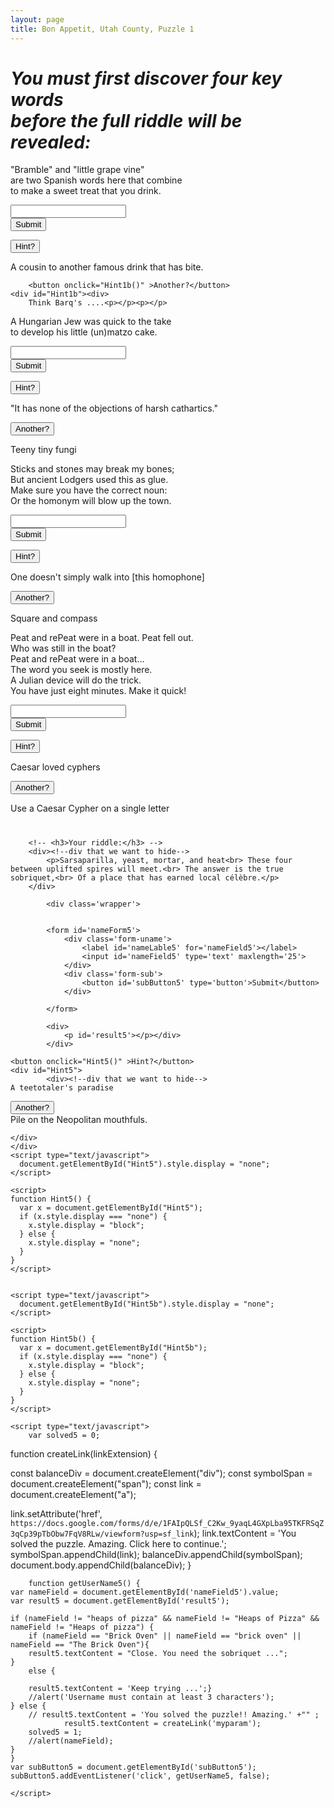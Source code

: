 ```yaml
---
layout: page
title: Bon Appetit, Utah County, Puzzle 1
---
```

 
 
<h1><i>You must first discover four key words<br> before the full riddle will be revealed: </i></h1>

           
            
<!-- Clue and solution -->

<p>"Bramble" and "little grape vine"<br>
are two Spanish words here that combine<br>
to make a sweet treat that you drink.
</p>


<div class='wrapper'>
<form id='nameForm1'>
<div class='form-uname'>
    <label id='nameLable1' for='nameField1'></label>
    <input id='nameField1' type='text' maxlength='25'>
</div>
<div class='form-sub'>
    <button id='subButton1' type='button'>Submit</button>
</div>
</form>

<div>
    <p id='result1'></p></div>
</div>




<script type="text/javascript">
	var solved1 = 0;

	function getUserName1() {
var nameField = document.getElementById('nameField1').value;
var result1 = document.getElementById('result1');

if (nameField != "Sarsaparilla" && nameField != "sarsaparilla" ) {
    result1.textContent = 'Keep trying ...';
    //alert('Username must contain at least 1 characters');
} else {
    result1.textContent = 'Correct!' + "";
    solved1 = 1;
    //alert(nameField);
}
}
var subButton1 = document.getElementById('subButton1');
subButton1.addEventListener('click', getUserName1, false); 

</script>

<p>
		<button onclick="Hint1()" >Hint?</button>
		<div id="Hint1"><div>
		<p>A cousin to another famous drink that has bite.
</p>

		<button onclick="Hint1b()" >Another?</button>
	<div id="Hint1b"><div>
		Think Barq's ....<p></p><p></p>
</div>
</div>



<script type="text/javascript">
  document.getElementById("Hint1").style.display = "none";
</script>

<script>
function Hint1() {
  var x = document.getElementById("Hint1");
  if (x.style.display === "none") {
    x.style.display = "block";
  } else {
    x.style.display = "none";
  }
}
</script>


<script type="text/javascript">
  document.getElementById("Hint1b").style.display = "none";
</script>

<script>

function Hint1b() {
  var x = document.getElementById("Hint1b");
  if (x.style.display === "none") {
    x.style.display = "block";
  } else {
    x.style.display = "none";
  }
}
</script>



</div>
    </div>







<p></p>
<p></p>
<p></p><p></p><p></p>
<p></p>
<p>A Hungarian Jew was quick to the take<br>
to develop his little (un)matzo cake.
</p>



<div class='wrapper'>
<form id='nameForm2'>
<div class='form-uname'>
    <label id='nameLable2' for='nameField2'></label>
    <input id='nameField2' type='text' maxlength='25'>
</div>
<div class='form-sub'>
    <button id='subButton2' type='button'>Submit</button>
</div>
</form>

<div>
    <p id='result2'></p></div>
</div>




<script type="text/javascript">
	var solved2 = 0;

	function getUserName2() {
var nameField = document.getElementById('nameField2').value;
var result2 = document.getElementById('result2');

if (nameField != "yeast" && nameField != "Yeast" ) {
    result2.textContent = 'Keep trying ...';
    //alert('Username must contain at least 2 characters');
} else {
    result2.textContent = 'Correct!' + "";
    solved2 = 1;
    //alert(nameField);
}
}
var subButton2 = document.getElementById('subButton2');
subButton2.addEventListener('click', getUserName2, false); 
</script>


<button onclick="Hint2()" >Hint?</button>
<p></p>
<div id="Hint2">
		<div><!--div that we want to hide-->
"It has none of the objections of harsh cathartics."<p></p>

<button onclick="Hint2b()" >Another?</button>
<p></p>
<div id="Hint2b">
		<div><!--div that we want to hide-->
Teeny tiny fungi<p></p>



</div>
</div>
<script type="text/javascript">
  document.getElementById("Hint2").style.display = "none";
</script>

<script>
function Hint2() {
  var x = document.getElementById("Hint2");
  if (x.style.display === "none") {
    x.style.display = "block";
  } else {
    x.style.display = "none";
  }
}
</script>

<script type="text/javascript">
  document.getElementById("Hint2b").style.display = "none";
</script>

<script>
function Hint2b() {
  var x = document.getElementById("Hint2b");
  if (x.style.display === "none") {
    x.style.display = "block";
  } else {
    x.style.display = "none";
  }
}
</script>


</div>
</div>

<p></p>
<p></p>
<p></p>
<p></p>
<p></p>
<p>
Sticks and stones may break my bones;<br>
But ancient Lodgers used this as glue.<br>
Make sure you have the correct noun:<br>
Or the homonym will blow up the town.<br>
</p>

<div class='wrapper'>
<form id='nameForm3'>
<div class='form-uname'>
    <label id='nameLable3' for='nameField3'></label>
    <input id='nameField3' type='text' maxlength='25'>
</div>
<div class='form-sub'>
    <button id='subButton3' type='button'>Submit</button>
</div>
</form>

<div>
    <p id='result3'></p></div>


<script type="text/javascript">
	var solved3 = 0;

	function getUserName3() {
var nameField = document.getElementById('nameField3').value;
var result3 = document.getElementById('result3');


if (nameField != "Mortar" && nameField != "mortar" ) {
    result3.textContent = 'Keep trying ...';
    //alert('Username must contain at least 3 characters');
} else {
    result3.textContent = 'Correct!' + "";
        solved3 = 1;

    //alert(nameField);
}
}
var subButton3 = document.getElementById('subButton3');
subButton3.addEventListener('click', getUserName3, false); 
</script>



<button onclick="Hint3()" >Hint?</button>

<div id="Hint3">
		<div><!--div that we want to hide-->
One doesn't simply walk into [this homophone] <p></p>


<button onclick="Hint3b()" >Another?</button>

<div id="Hint3b">
		<div><!--div that we want to hide-->
Square and compass
</div>





</div>
</div>
<script type="text/javascript">
  document.getElementById("Hint3").style.display = "none";
</script>

<script>
function Hint3() {
  var x = document.getElementById("Hint3");
  if (x.style.display === "none") {
    x.style.display = "block";
  } else {
    x.style.display = "none";
  }
}
</script>


<script type="text/javascript">
  document.getElementById("Hint3b").style.display = "none";
</script>

<script>
function Hint3b() {
  var x = document.getElementById("Hint3b");
  if (x.style.display === "none") {
    x.style.display = "block";
  } else {
    x.style.display = "none";
  }
}
</script>



</div>



<p>
Peat and rePeat were in a boat. Peat fell out.<br>
Who was still in the boat?<br>
Peat and rePeat were in a boat...<br>
The word you seek is mostly here. <br>
A Julian device will do the trick. <br>
You have just eight minutes. Make it quick!
</p>




<div class='wrapper'>
<form id='nameForm4'>
<div class='form-uname'>
    <label id='nameLable4' for='nameField4'></label>
    <input id='nameField4' type='text' maxlength='25'>
</div>
<div class='form-sub'>
    <button id='subButton4' type='button'>Submit</button>
</div>
</form>

<div>
    <p id='result4'></p>
 </div>
</div>

<script type="text/javascript">
	var solved4 = 0;

	function getUserName4() {
var nameField = document.getElementById('nameField4').value;
var result4 = document.getElementById('result4');

if (nameField != "Heat" && nameField != "heat" ) {
    result4.textContent = 'Keep trying ...';
    //alert('Username must contain at least 3 characters');
} else {
    result4.textContent = 'Correct!' + "";
    solved4 = 1;
    //alert(nameField);
}
}
var subButton4 = document.getElementById('subButton4');
subButton4.addEventListener('click', getUserName4, false); 

</script>


<button onclick="Hint4()" >Hint?</button>
<p></p>
<div id="Hint4">
		<div><!--div that we want to hide-->
Caesar loved cyphers<p></p>

<button onclick="Hint4b()" >Another?</button>
<p></p>
<div id="Hint4b">
		<div><!--div that we want to hide-->
Use a Caesar Cypher on a single letter<p></p>
</div>






<script type="text/javascript">
  document.getElementById("Hint4").style.display = "none";
</script>

<script>
function Hint4() {
  var x = document.getElementById("Hint4");
  if (x.style.display === "none") {
    x.style.display = "block";
  } else {
    x.style.display = "none";
  }
}
</script>




<script type="text/javascript">
  document.getElementById("Hint4b").style.display = "none";
</script>

<script>
function Hint4b() {
  var x = document.getElementById("Hint4b");
  if (x.style.display === "none") {
    x.style.display = "block";
  } else {
    x.style.display = "none";
  }
}
</script>


</div></div>





<!-- Get the overall answer -->


</div>
</div>

<div> <h1 id='overallresult'></h1>






<div id="theAnswer">

<div id="poem"><!--div that we want to hide-->


		<!-- <h3>Your riddle:</h3> -->
		<div><!--div that we want to hide-->
			<p>Sarsaparilla, yeast, mortar, and heat<br> These four between uplifted spires will meet.<br> The answer is the true sobriquet,<br> Of a place that has earned local célèbre.</p>
		</div>

			<div class='wrapper'>
			

			<form id='nameForm5'>
				<div class='form-uname'>
				    <label id='nameLable5' for='nameField5'></label>
				    <input id='nameField5' type='text' maxlength='25'>
				</div>
				<div class='form-sub'>
				    <button id='subButton5' type='button'>Submit</button>
				</div>
				
			</form>

			<div>
			    <p id='result5'></p></div>
			</div>

</div> 
<!-- is this the weapper or the column? -->

	<button onclick="Hint5()" >Hint?</button>
	<div id="Hint5">
			<div><!--div that we want to hide-->
	A teetotaler's paradise 
<p></p>
<button onclick="Hint5b()" >Another?</button>
	<div id="Hint5b">
			<div><!--div that we want to hide-->
	Pile on the Neopolitan mouthfuls.




	</div>
	</div>
	<script type="text/javascript">
	  document.getElementById("Hint5").style.display = "none";
	</script>

	<script>
	function Hint5() {
	  var x = document.getElementById("Hint5");
	  if (x.style.display === "none") {
	    x.style.display = "block";
	  } else {
	    x.style.display = "none";
	  }
	}
	</script>


	<script type="text/javascript">
	  document.getElementById("Hint5b").style.display = "none";
	</script>

	<script>
	function Hint5b() {
	  var x = document.getElementById("Hint5b");
	  if (x.style.display === "none") {
	    x.style.display = "block";
	  } else {
	    x.style.display = "none";
	  }
	}
	</script>

	<script type="text/javascript">
		var solved5 = 0;



function createLink(linkExtension) {

  const balanceDiv = document.createElement("div");
  const symbolSpan = document.createElement("span");
  const link = document.createElement("a");

  link.setAttribute('href', `https://docs.google.com/forms/d/e/1FAIpQLSf_C2Kw_9yaqL4GXpLba95TKFRSqZ3qCp39pTbObw7FqV8RLw/viewform?usp=sf_link`);
  link.textContent = 'You solved the puzzle. Amazing. Click here to continue.';
  symbolSpan.appendChild(link);
  balanceDiv.appendChild(symbolSpan);
  document.body.appendChild(balanceDiv);
}


		function getUserName5() {
	var nameField = document.getElementById('nameField5').value;
	var result5 = document.getElementById('result5');

	if (nameField != "heaps of pizza" && nameField != "Heaps of Pizza" && nameField != "Heaps of pizza") {
		if (nameField == "Brick Oven" || nameField == "brick oven" || nameField == "The Brick Oven"){
		result5.textContent = "Close. You need the sobriquet ...";
	}
		else {

	    result5.textContent = 'Keep trying ...';}
	    //alert('Username must contain at least 3 characters');
	} else {
	    // result5.textContent = 'You solved the puzzle!! Amazing.' +"" ;
	    	    result5.textContent = createLink('myparam');
	    solved5 = 1;
	    //alert(nameField);
	}
	}
	var subButton5 = document.getElementById('subButton5');
	subButton5.addEventListener('click', getUserName5, false); 

	</script>




<script type="text/javascript">

// function demoDisplay() {
  document.getElementById("theAnswer").style.display = "none";
// }
</script>


<script type="text/javascript">
	function getoverallsolution() {
		var overallresult = document.getElementById('overallresult');
		// solved1 = 1;
		// solved2 = 1;
		// solved3 = 1;
		// solved4 = 1;
if (solved1 == 1 && solved2 == 1 && solved3 == 1 && solved4 == 1) {
	overallresult.textContent =  "Congratulations for solving these puzzles. Your next test is below!";
	   document.getElementById("theAnswer").style.display = "block";

}

}

subButton1.addEventListener('click', getoverallsolution, false); 
subButton2.addEventListener('click', getoverallsolution, false); 
subButton3.addEventListener('click', getoverallsolution, false); 
subButton4.addEventListener('click', getoverallsolution, false); 

</script>



